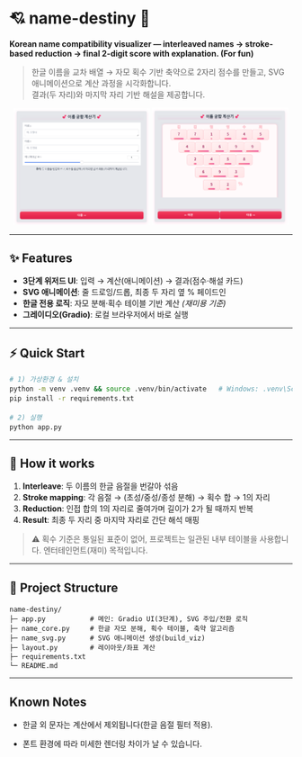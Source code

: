 # 💘 name-destiny 🏹
**Korean name compatibility visualizer — interleaved names → stroke-based reduction → final 2-digit score with explanation. (For fun)**

> 한글 이름을 교차 배열 → 자모 획수 기반 축약으로 2자리 점수를 만들고, SVG 애니메이션으로 계산 과정을 시각화합니다.  
> 결과(두 자리)와 마지막 자리 기반 해설을 제공합니다.

  
<p align="center">
  <img src="assets/name-destiny-main.png" alt="Main UI" width="48%" />
  <img src="assets/name-destiny-cal.png"  alt="Calculation Animation" width="48%" />
</p>

---

## ✨ Features
- **3단계 위저드 UI**: 입력 → 계산(애니메이션) → 결과(점수·해설 카드)
- **SVG 애니메이션**: 줄 드로잉/드롭, 최종 두 자리 옆 % 페이드인
- **한글 전용 로직**: 자모 분해·획수 테이블 기반 계산 *(재미용 기준)*
- **그레이디오(Gradio)**: 로컬 브라우저에서 바로 실행

---

## ⚡ Quick Start
```bash
# 1) 가상환경 & 설치
python -m venv .venv && source .venv/bin/activate   # Windows: .venv\Scripts\activate
pip install -r requirements.txt

# 2) 실행
python app.py
```

---

## 🧠 How it works

1. **Interleave**: 두 이름의 한글 음절을 번갈아 섞음
2. **Stroke mapping**: 각 음절 → (초성/중성/종성 분해) → 획수 합 → 1의 자리
3. **Reduction**: 인접 합의 1의 자리로 줄여가며 길이가 2가 될 때까지 반복
4. **Result**: 최종 두 자리 중 마지막 자리로 간단 해석 매핑

> ⚠️ 획수 기준은 통일된 표준이 없어, 프로젝트는 일관된 내부 테이블을 사용합니다. 엔터테인먼트(재미) 목적입니다.

---

## 📁 Project Structure

```
name-destiny/
├─ app.py           # 메인: Gradio UI(3단계), SVG 주입/전환 로직
├─ name_core.py     # 한글 자모 분해, 획수 테이블, 축약 알고리즘
├─ name_svg.py      # SVG 애니메이션 생성(build_viz)
├─ layout.py        # 레이아웃/좌표 계산
├─ requirements.txt
└─ README.md
```

---

## Known Notes

- 한글 외 문자는 계산에서 제외됩니다(한글 음절 필터 적용).

- 폰트 환경에 따라 미세한 렌더링 차이가 날 수 있습니다.


